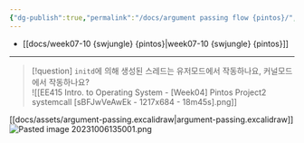```yaml
---
{"dg-publish":true,"permalink":"/docs/argument passing flow {pintos}/","title":"argument passing flow {pintos}"}
---
```


- [[docs/week07-10 {swjungle} {pintos}\|week07-10 {swjungle} {pintos}]]
___

> [!question] `initd`에 의해 생성된 스레드는 유저모드에서 작동하나요, 커널모드에서 작동하나요?  
> ![[EE415 Intro. to Operating System - [Week04] Pintos Project2 systemcall [sBFJwVeAwEk - 1217x684 - 18m45s].png]]

[[docs/assets/argument-passing.excalidraw\|argument-passing.excalidraw]]  
![Pasted image 20231006135001.png](/img/user/docs/assets/Pasted%20image%2020231006135001.png)
